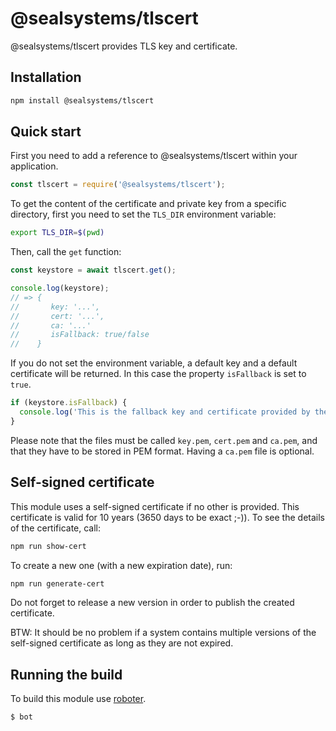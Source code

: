 # @sealsystems/tlscert


@sealsystems/tlscert provides TLS key and certificate.

## Installation

```bash
npm install @sealsystems/tlscert
```

## Quick start

First you need to add a reference to @sealsystems/tlscert within your application.

```javascript
const tlscert = require('@sealsystems/tlscert');
```

To get the content of the certificate and private key from a specific directory, first you need to set the `TLS_DIR` environment variable:

```bash
export TLS_DIR=$(pwd)
```

Then, call the `get` function:

```javascript
const keystore = await tlscert.get();

console.log(keystore);
// => {
//       key: '...',
//       cert: '...',
//       ca: '...'
//       isFallback: true/false
//    }
```

If you do not set the environment variable, a default key and a default certificate will be returned. In this case the property `isFallback` is set to `true`.

```javascript
if (keystore.isFallback) {
  console.log('This is the fallback key and certificate provided by the module.');
}
```

Please note that the files must be called `key.pem`, `cert.pem` and `ca.pem`, and that they have to be stored in PEM format. Having a `ca.pem` file is optional.

## Self-signed certificate

This module uses a self-signed certificate if no other is provided. This certificate is valid for 10 years (3650 days to be exact ;-)). To see the details of the certificate, call:

```bash
npm run show-cert
```

To create a new one (with a new expiration date), run:

```bash
npm run generate-cert
```

Do not forget to release a new version in order to publish the created certificate.

BTW: It should be no problem if a system contains multiple versions of the self-signed certificate as long as they are not expired.

## Running the build

To build this module use [roboter](https://www.npmjs.com/package/roboter).

```bash
$ bot
```
